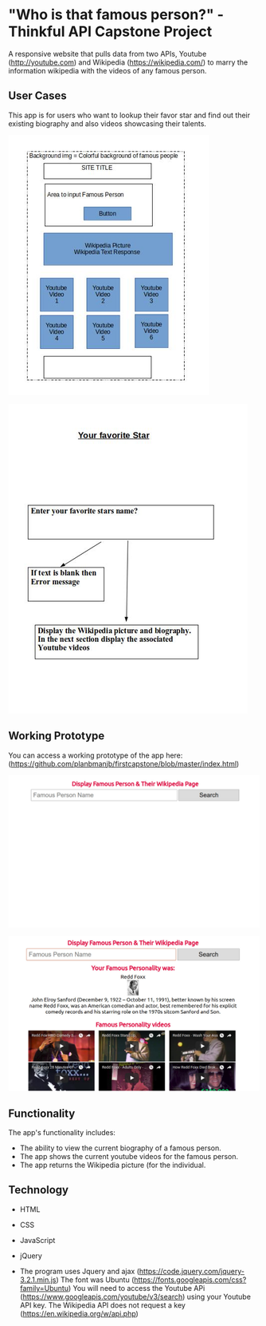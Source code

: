 # "Who is that famous person?" - Thinkful API Capstone Project
A responsive website that pulls data from two APIs, Youtube (http://youtube.com) and Wikipedia (https://wikipedia.com/) to marry the information wikipedia with the videos of any famous person.

## User Cases
This app is for users who want to lookup their favor star and find out their existing biography and also videos showcasing their talents.

![Wireframe_Main](https://github.com/planbmanjb/firstcapstone/blob/master/wireframe-capstone1.jpg)

![Wireframe_User_Cases](https://github.com/planbmanjb/firstcapstone/blob/master/UI-Flow-capstone1.jpg)

## Working Prototype
You can access a working prototype of the app here:(https://github.com/planbmanjb/firstcapstone/blob/master/index.html)

![Landing Page with no data](https://github.com/planbmanjb/firstcapstone/blob/master/landing-page-no-data.jpg)

![Landing Page with data](https://github.com/planbmanjb/firstcapstone/blob/master/landing-page-with-data.jpg)


## Functionality
The app's functionality includes:
* The ability to view the current biography of a famous person.
* The app shows the current youtube videos for the famous person.
* The app returns the Wikipedia picture (for the individual.



## Technology
* HTML
* CSS
* JavaScript
* jQuery

* The program uses Jquery and ajax (https://code.jquery.com/jquery-3.2.1.min.js)
The font was Ubuntu (https://fonts.googleapis.com/css?family=Ubuntu)
You will need to access the Youtube APi (https://www.googleapis.com/youtube/v3/search) using your Youtube API key. The Wikipedia API does not request a key (https://en.wikipedia.org/w/api.php)

